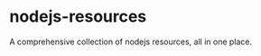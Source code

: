 nodejs-resources
================

A comprehensive collection of nodejs resources, all in one place.
